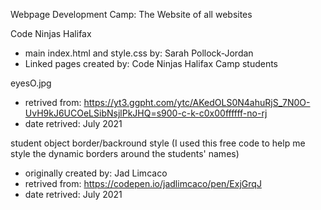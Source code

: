 Webpage Development Camp: The Website of all websites

Code Ninjas Halifax

- main index.html and style.css by: Sarah Pollock-Jordan
- Linked pages created by: Code Ninjas Halifax Camp students

eyesO.jpg
- retrived from: https://yt3.ggpht.com/ytc/AKedOLS0N4ahuRjS_7N0O-UvH9kJ6UCOeLSibNsjlPkJHQ=s900-c-k-c0x00ffffff-no-rj
- date retrived: July 2021

student object border/backround style
(I used this free code to help me style the dynamic borders around the students' names)
- originally created by: Jad Limcaco
- retrived from: https://codepen.io/jadlimcaco/pen/ExjGrqJ
- date retrived: July 2021
